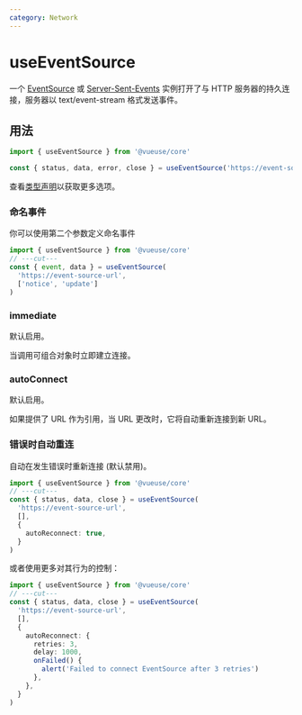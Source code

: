 ```yaml
---
category: Network
---
```


# useEventSource

一个 [EventSource](https://developer.mozilla.org/en-US/docs/Web/API/EventSource) 或 [Server-Sent-Events](https://developer.mozilla.org/en-US/docs/Web/API/Server-sent_events) 实例打开了与 HTTP 服务器的持久连接，服务器以 text/event-stream 格式发送事件。

## 用法

```ts
import { useEventSource } from '@vueuse/core'

const { status, data, error, close } = useEventSource('https://event-source-url')
```

查看[类型声明](#type-declarations)以获取更多选项。

### 命名事件

你可以使用第二个参数定义命名事件

```ts
import { useEventSource } from '@vueuse/core'
// ---cut---
const { event, data } = useEventSource(
  'https://event-source-url',
  ['notice', 'update']
)
```

### immediate

默认启用。

当调用可组合对象时立即建立连接。

### autoConnect

默认启用。

如果提供了 URL 作为引用，当 URL 更改时，它将自动重新连接到新 URL。

### 错误时自动重连

自动在发生错误时重新连接 (默认禁用)。

```ts
import { useEventSource } from '@vueuse/core'
// ---cut---
const { status, data, close } = useEventSource(
  'https://event-source-url',
  [],
  {
    autoReconnect: true,
  }
)
```

或者使用更多对其行为的控制：

```ts
import { useEventSource } from '@vueuse/core'
// ---cut---
const { status, data, close } = useEventSource(
  'https://event-source-url',
  [],
  {
    autoReconnect: {
      retries: 3,
      delay: 1000,
      onFailed() {
        alert('Failed to connect EventSource after 3 retries')
      },
    },
  }
)
```
